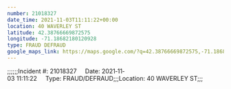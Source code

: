 ```yaml
---
number: 21018327
date_time: 2021-11-03T11:11:22+00:00
location: 40 WAVERLEY ST
latitude: 42.38766669872575
longitude: -71.18682180120928
type: FRAUD DEFRAUD
google_maps_link: https://maps.google.com/?q=42.38766669872575,-71.18682180120928
---
```


;;;;;;Incident #: 21018327     Date: 2021‐11‐03 11:11:22     Type: FRAUD/DEFRAUD;;;Location: 40 WAVERLEY ST;;;
